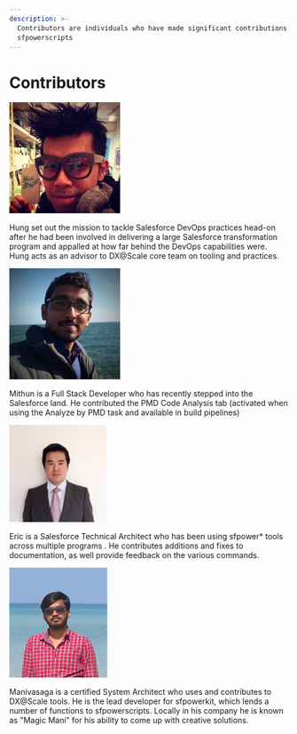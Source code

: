 ```yaml
---
description: >-
  Contributors are individuals who have made significant contributions to
  sfpowerscripts
---
```


# Contributors

![Hung Dinh](../.gitbook/assets/img_8227-1-.jpg)

Hung set out the mission to tackle Salesforce DevOps practices head-on after he had been involved in delivering a large Salesforce transformation program and appalled at how far behind the DevOps capabilities were. Hung acts as an advisor to DX@Scale core team on tooling and practices.

![Mithun](../.gitbook/assets/mithun_photo.jpeg)

Mithun is a Full Stack Developer who has recently stepped into the Salesforce land. He contributed the PMD Code Analysis tab \(activated when using the Analyze by PMD task and available in build pipelines\)

![Eric Shen](../.gitbook/assets/image%20%289%29.png)

Eric is a Salesforce Technical Architect who has been using sfpower\* tools across multiple programs . He contributes additions and fixes to documentation, as well provide feedback on the various commands.

![Manivasaga Murugesan](../.gitbook/assets/manivasaga-murugesan.png)

Manivasaga is a certified System Architect who uses and contributes to DX@Scale tools. He is the lead developer for sfpowerkit, which lends a number of functions to sfpowerscripts. Locally in his company he is known as "Magic Mani" for his ability to come up with creative solutions.

